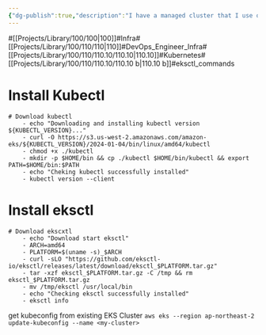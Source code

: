 ```yaml
---
{"dg-publish":true,"description":"I have a managed cluster that I use on AWS called eks. It goes into depth, but in a nutshell, it has the advantage of making it easy to create clusters. It also allows for some level of management via YAML. However, you have to be careful with using the eksctl commands and dedicated commands, so you need to know how to use them properly. One of the advantages is strict permissions management and easy compatibility with AWS resources.","permalink":"/projects/library/100/110/110-10/110-10-b/","dgPassFrontmatter":true,"noteIcon":"0","created":"2024-04-25T17:01:08.716+09:00","updated":"2024-06-20T02:01:54.899+09:00"}
---
```


#[[Projects/Library/100/100\|100]]#Infra#[[Projects/Library/100/110/110\|110]]#DevOps_Engineer_Infra#[[Projects/Library/100/110/110.10/110.10\|110.10]]#Kubernetes#[[Projects/Library/100/110/110.10/110.10 b\|110.10 b]]#eksctl_commands

# Install Kubectl
```
# Download kubectl
    - echo "Downloading and installing kubectl version ${KUBECTL_VERSION}..."
    - curl -O https://s3.us-west-2.amazonaws.com/amazon-eks/${KUBECTL_VERSION}/2024-01-04/bin/linux/amd64/kubectl
    - chmod +x ./kubectl
    - mkdir -p $HOME/bin && cp ./kubectl $HOME/bin/kubectl && export PATH=$HOME/bin:$PATH
    - echo "Cheking kubectl successfully installed"
    - kubectl version --client
```


# Install eksctl
```
# Download ekscxtl
    - echo "Download start eksctl"
    - ARCH=amd64
    - PLATFORM=$(uname -s)_$ARCH
    - curl -sLO "https://github.com/eksctl-io/eksctl/releases/latest/download/eksctl_$PLATFORM.tar.gz"
    - tar -xzf eksctl_$PLATFORM.tar.gz -C /tmp && rm eksctl_$PLATFORM.tar.gz
    - mv /tmp/eksctl /usr/local/bin
    - echo "Checking eksctl successfully installed"
    - eksctl info
```

get kubeconfig from existing EKS Cluster
`aws eks --region ap-northeast-2 update-kubeconfig --name <my-cluster>`